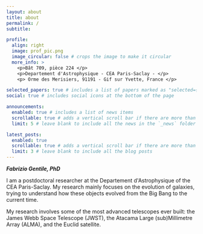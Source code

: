 ```yaml
---
layout: about
title: about
permalink: /
subtitle: 

profile:
  align: right
  image: prof_pic.png
  image_circular: false # crops the image to make it circular
  more_info: >
    <p>Bât 709, pièce 224 </p>
    <p>Departement d'Astrophysique - CEA Paris-Saclay - </p>
    <p> Orme des Merisiers, 91191 - Gif sur Yvette, France </p>

selected_papers: true # includes a list of papers marked as "selected={true}"
social: true # includes social icons at the bottom of the page

announcements:
  enabled: true # includes a list of news items
  scrollable: true # adds a vertical scroll bar if there are more than 3 news items
  limit: 5 # leave blank to include all the news in the `_news` folder

latest_posts:
  enabled: true
  scrollable: true # adds a vertical scroll bar if there are more than 3 new posts items
  limit: 3 # leave blank to include all the blog posts
---
```


***Fabrizio Gentile, PhD***

I am a postdoctoral researcher at the Departement d'Astrophysique of the CEA Paris-Saclay. My research mainly focuses on the evolution of galaxies, trying to understand how these objects evolved from the Big Bang to the current time.

My research involves some of the most advanced telescopes ever built: the James Webb Space Telescope (JWST), the Atacama Large (sub)Millimetre Array (ALMA), and the Euclid satellite.
